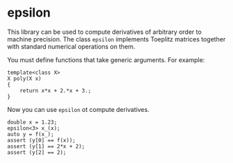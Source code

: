 # epsilon

This library can be used to compute derivatives of arbitrary order to machine precision.
The class `epsilon` implements Toeplitz matrices together with standard numerical operations on them.

You must define functions that take generic arguments. For example:
```
template<class X>
X poly(X x)
{
    return x*x + 2.*x + 3.;
}
```
Now you can use `epsilon` ot compute derivatives.
```
double x = 1.23;
epsilon<3> x_(x);
auto y = f(x_);
assert (y[0] == f(x));
assert (y[1] == 2*x + 2);
assert (y[2] == 2);
```

